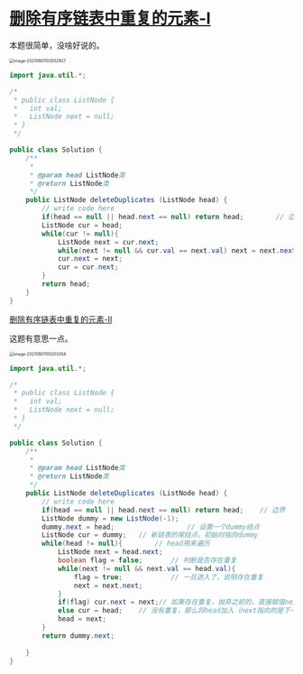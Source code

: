 # [删除有序链表中重复的元素-I](https://www.nowcoder.com/practice/c087914fae584da886a0091e877f2c79?tpId=117&tags=&title=&difficulty=0&judgeStatus=0&rp=1)

本题很简单，没啥好说的。

<img src="C:\Users\surface\AppData\Roaming\Typora\typora-user-images\image-20210901103052927.png" alt="image-20210901103052927" style="zoom:50%;" />

```java
import java.util.*;

/*
 * public class ListNode {
 *   int val;
 *   ListNode next = null;
 * }
 */

public class Solution {
    /**
     * 
     * @param head ListNode类 
     * @return ListNode类
     */
    public ListNode deleteDuplicates (ListNode head) {
        // write code here
        if(head == null || head.next == null) return head;        // 边界条件
        ListNode cur = head;
        while(cur != null){
            ListNode next = cur.next;
            while(next != null && cur.val == next.val) next = next.next;    // 找到重复的
            cur.next = next;
            cur = cur.next;
        }
        return head;
    }
}
```



[删除有序链表中重复的元素-II](https://www.nowcoder.com/questionTerminal/71cef9f8b5564579bf7ed93fbe0b2024)

这题有意思一点。

<img src="C:\Users\surface\AppData\Roaming\Typora\typora-user-images\image-20210901105203354.png" alt="image-20210901105203354" style="zoom:50%;" />



```java
import java.util.*;

/*
 * public class ListNode {
 *   int val;
 *   ListNode next = null;
 * }
 */

public class Solution {
    /**
     * 
     * @param head ListNode类 
     * @return ListNode类
     */
    public ListNode deleteDuplicates (ListNode head) {
        // write code here
        if(head == null || head.next == null) return head;    // 边界
        ListNode dummy = new ListNode(-1);
        dummy.next = head;					// 设置一个dummy结点
        ListNode cur = dummy;	// 新链表的尾结点，初始时指向dummy
        while(head != null){		// head用来遍历
            ListNode next = head.next;
            boolean flag = false;		// 判断是否存在重复
            while(next != null && next.val == head.val){
                flag = true;			// 一旦进入了，说明存在重复
                next = next.next;
            }
            if(flag) cur.next = next;// 如果存在重复，抛弃之前的，直接赋值next（第一个不和前面重复的，可能和后面重）
            else cur = head;	// 没有重复，那么将head加入（next指向的是下一个）
            head = next;
        }
        return dummy.next;
        
    }
}
```

